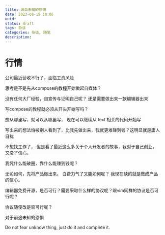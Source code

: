 ```yaml
---
title: 源自未知的恐惧
date: 2023-08-15 10:06
uuid: 
status: draft
tags: 杂谈
categories: 杂谈, 随笔
description: 
---
```


# 行情

公司最近营收不行了，面临工资风险

思考是不是先从compose的教程开始做起自媒体？

没有任何大厂经验，自宣传与证明自己呢？ 还是需要做出来一款编辑器出来

写compose的教程就必须从开头开始写吗？

想从哪里写，就可以从哪里写， 现在可以继续从 text 相关的代码开始写

写出来的想法怕被别人看到了，比我先做出来，我就更难赚到钱？这明显就是庸人自扰

不想找工作了， 但是看了最近这么多关于个人开发者的故事，我对于自己创业，又没了信心。

我凭什么能破圈，靠什么能赚到钱呢？

无论如何，先将产品做出来， 白费力气了又能如何呢？ 我现在缺的就是做成产品的信心。

编辑器免费开源，是否可行？需要采取什么样的协议呢？跟vim同样的协议是否可行呢？

协议随便改是否可行呢？

对于前途未知的恐惧

Do not fear unknow thing, just do it and complete it.


